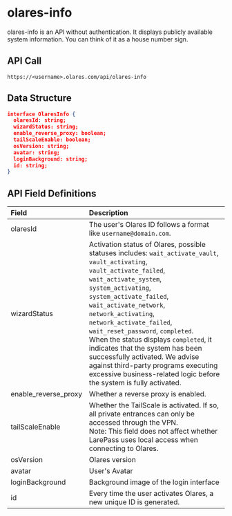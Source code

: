 # olares-info

olares-info is an API without authentication. It displays publicly available system information. You can think of it as a house number sign.

## API Call

```
https://<username>.olares.com/api/olares-info
```

## Data Structure

```json
interface OlaresInfo {
  olaresId: string;
  wizardStatus: string;
  enable_reverse_proxy: boolean;
  tailScaleEnable: boolean;
  osVersion: string;
  avatar: string;
  loginBackground: string;
  id: string;
}
```

## API Field Definitions

<table style="width:100%; table-layout:fixed; border-collapse:collapse;">
  <colgroup>
    <col style="width:25%;">
    <col style="width:75%;">
  </colgroup>
  <thead>
    <tr>
      <th style="text-align:left;">Field</th>
      <th style="text-align:left;">Description</th>
    </tr>
  </thead>
  <tbody>
    <tr>
      <td style="text-align:left;">olaresId	</td>
      <td style="text-align:left; white-space:normal; word-break:break-word;">The user's Olares ID follows a format like <code>username@domain.com</code>.</td>
    </tr>
    <tr>
      <td>wizardStatus</td>
      <td style="white-space:normal; word-break:break-word;">Activation status of Olares, possible statuses includes: <code>wait_activate_vault</code>, <code>vault_activating</code>, <code>vault_activate_failed</code>, <code>wait_activate_system</code>, <code>system_activating</code>, <code>system_activate_failed</code>, <code>wait_activate_network</code>, <code>network_activating</code>, <code>network_activate_failed</code>, <code>wait_reset_password</code>, <code>completed</code>. <br>When the status displays <code>completed</code>, it indicates that the system has been successfully activated. We advise against third-party programs executing excessive business-related logic before the system is fully activated.
</td>
    </tr>
    <tr>
      <td>enable_reverse_proxy</td>
      <td>Whether a reverse proxy is enabled.</td>
    </tr>
    <tr>
      <td>tailScaleEnable	</td>
      <td>Whether the TailScale is activated. If so, all private entrances can only be accessed through the VPN. <br>Note: This field does not affect whether LarePass uses local access when connecting to Olares.</td>
    </tr>
    <tr>
      <td>osVersion	</td>
      <td>Olares version</td>
    </tr>
    <tr>
      <td>avatar</td>
      <td>User's Avatar</td>
    </tr>
    <tr>
      <td>loginBackground</td>
      <td>Background image of the login interface</td>
    </tr>
    <tr>
      <td>id</td>
      <td>Every time the user activates Olares, a new unique ID is generated.</td>
    </tr>
  </tbody>
</table>